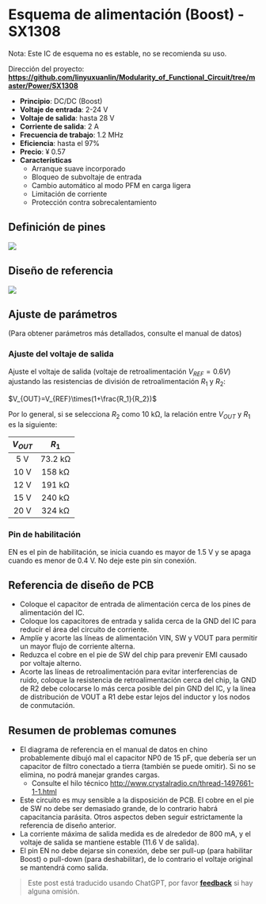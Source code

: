 # Esquema de alimentación (Boost) - SX1308

Nota: Este IC de esquema no es estable, no se recomienda su uso.

Dirección del proyecto: **<https://github.com/linyuxuanlin/Modularity_of_Functional_Circuit/tree/master/Power/SX1308>**

- **Principio**: DC/DC (Boost)
- **Voltaje de entrada**: 2-24 V
- **Voltaje de salida**: hasta 28 V
- **Corriente de salida**: 2 A
- **Frecuencia de trabajo**: 1.2 MHz
- **Eficiencia**: hasta el 97%
- **Precio**: ¥ 0.57
- **Características**
  - Arranque suave incorporado
  - Bloqueo de subvoltaje de entrada
  - Cambio automático al modo PFM en carga ligera
  - Limitación de corriente
  - Protección contra sobrecalentamiento

## Definición de pines

![](https://wiki-media-1253965369.cos.ap-guangzhou.myqcloud.com/img/20210713154103.png)

## Diseño de referencia

![](https://wiki-media-1253965369.cos.ap-guangzhou.myqcloud.com/img/20210715141625.png)

## Ajuste de parámetros

(Para obtener parámetros más detallados, consulte el manual de datos)

### Ajuste del voltaje de salida

Ajuste el voltaje de salida (voltaje de retroalimentación $V_{REF}=0.6 V$) ajustando las resistencias de división de retroalimentación $R_1$ y $R_2$:

$V_{OUT}=V_{REF}\times(1+\frac{R_1}{R_2})$

Por lo general, si se selecciona $R_2$ como 10 kΩ, la relación entre $V_{OUT}$ y $R_1$ es la siguiente:

| $V_{OUT}$ |  $R_1$  |
| :-------: | :-----: |
|    5 V    | 73.2 kΩ |
|   10 V    | 158 kΩ  |
|   12 V    | 191 kΩ  |
|   15 V    | 240 kΩ  |
|   20 V    | 324 kΩ  |

### Pin de habilitación

EN es el pin de habilitación, se inicia cuando es mayor de 1.5 V y se apaga cuando es menor de 0.4 V. No deje este pin sin conexión.

## Referencia de diseño de PCB

- Coloque el capacitor de entrada de alimentación cerca de los pines de alimentación del IC.
- Coloque los capacitores de entrada y salida cerca de la GND del IC para reducir el área del circuito de corriente.
- Amplíe y acorte las líneas de alimentación VIN, SW y VOUT para permitir un mayor flujo de corriente alterna.
- Reduzca el cobre en el pie de SW del chip para prevenir EMI causado por voltaje alterno.
- Acorte las líneas de retroalimentación para evitar interferencias de ruido, coloque la resistencia de retroalimentación cerca del chip, la GND de R2 debe colocarse lo más cerca posible del pin GND del IC, y la línea de distribución de VOUT a R1 debe estar lejos del inductor y los nodos de conmutación.

## Resumen de problemas comunes

- El diagrama de referencia en el manual de datos en chino probablemente dibujó mal el capacitor NP0 de 15 pF, que debería ser un capacitor de filtro conectado a tierra (también se puede omitir). Si no se elimina, no podrá manejar grandes cargas.
  - Consulte el hilo técnico <http://www.crystalradio.cn/thread-1497661-1-1.html>
- Este circuito es muy sensible a la disposición de PCB. El cobre en el pie de SW no debe ser demasiado grande, de lo contrario habrá capacitancia parásita. Otros aspectos deben seguir estrictamente la referencia de diseño anterior.
- La corriente máxima de salida medida es de alrededor de 800 mA, y el voltaje de salida se mantiene estable (11.6 V de salida).
- El pin EN no debe dejarse sin conexión, debe ser pull-up (para habilitar Boost) o pull-down (para deshabilitar), de lo contrario el voltaje original se mantendrá como salida.

> Este post está traducido usando ChatGPT, por favor [**feedback**](https://github.com/linyuxuanlin/Wiki_MkDocs/issues/new) si hay alguna omisión.